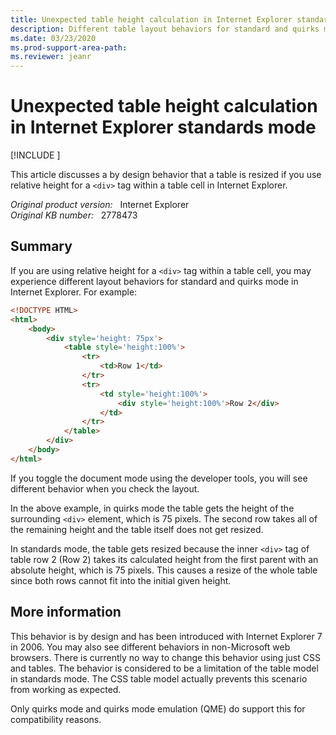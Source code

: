 ```yaml
---
title: Unexpected table height calculation in Internet Explorer standards mode
description: Different table layout behaviors for standard and quirks mode in Internet Explorer.
ms.date: 03/23/2020
ms.prod-support-area-path: 
ms.reviewer: jeanr
---
```

# Unexpected table height calculation in Internet Explorer standards mode

[!INCLUDE [](../includes/browsers-important.md)]

This article discusses a by design behavior that a table is resized if you use relative height for a `<div>` tag within a table cell in Internet Explorer.

_Original product version:_ &nbsp; Internet Explorer  
_Original KB number:_ &nbsp; 2778473

## Summary

If you are using relative height for a `<div>` tag within a table cell, you may experience different layout behaviors for standard and quirks mode in Internet Explorer. For example:

```html
<!DOCTYPE HTML>
<html>
    <body>
        <div style='height: 75px'>
            <table style='height:100%'>
                <tr>
                    <td>Row 1</td>
                </tr>
                <tr>
                    <td style='height:100%'>
                        <div style='height:100%'>Row 2</div>
                    </td>
                </tr>
            </table>
        </div>
    </body>
</html>
```

If you toggle the document mode using the developer tools, you will see different behavior when you check the layout.

In the above example, in quirks mode the table gets the height of the surrounding `<div>` element, which is 75 pixels. The second row takes all of the remaining height and the table itself does not get resized.

In standards mode, the table gets resized because the inner `<div>` tag of table row 2 (Row 2) takes its calculated height from the first parent with an absolute height, which is 75 pixels. This causes a resize of the whole table since both rows cannot fit into the initial given height.

## More information

This behavior is by design and has been introduced with Internet Explorer 7 in 2006. You may also see different behaviors in non-Microsoft web browsers. There is currently no way to change this behavior using just CSS and tables. The behavior is considered to be a limitation of the table model in standards mode. The CSS table model actually prevents this scenario from working as expected.

Only quirks mode and quirks mode emulation (QME) do support this for compatibility reasons.
